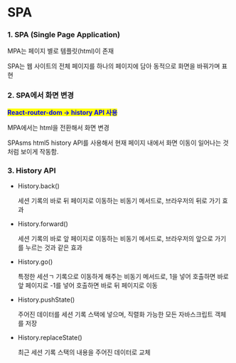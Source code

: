 # SPA

### 1. SPA (Single Page Application)

MPA는 페이지 별로 템플릿(html)이 존재

SPA는 웹 사이트의 전체 페이지를 하나의 페이지에 담아 동적으로 화면을 바꿔가며 표현

### 2. SPA에서 화면 변경

<mark style="color:blue;">**React-router-dom -> history API 사용**</mark>

MPA에서는 html을 전환해서 화면 변경

SPAsms html5 history API를 사용해서 현재 페이지 내에서 화면 이동이 일어나는 것처럼 보이게 작동함.

### 3. History API

*   History.back()

    세션 기록의 바로 뒤 페이지로 이동하는 비동기 메서드로, 브라우저의 뒤로 가기 효과
*   History.forward()

    세션 기록의 바로 앞 페이지로 이동하는 비동기 메서드로, 브라우저의 앞으로 가기를 누르는 것과 같은 효과
*   History.go()

    특정한 세션ㄱ 기록으로 이동하게 해주는 비동기 메서드로, 1을 넣어 호출하면 바로 앞 페이지로 -1를 넣어 호출하면 바로 뒤 페이지로 이동
*   History.pushState()

    주어진 데이터를 세션 기록 스택에 넣으며, 직렬화 가능한 모든 자바스크립트 객체를 저장
*   History.replaceState()

    최근 세션 기록 스택의 내용을 주어진 데이터로 교체

